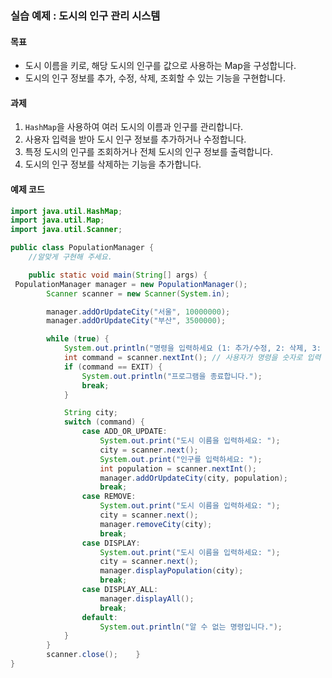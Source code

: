 ### 실습 예제 : 도시의 인구 관리 시스템

#### 목표
- 도시 이름을 키로, 해당 도시의 인구를 값으로 사용하는 Map을 구성합니다.
- 도시의 인구 정보를 추가, 수정, 삭제, 조회할 수 있는 기능을 구현합니다.

#### 과제
1. `HashMap`을 사용하여 여러 도시의 이름과 인구를 관리합니다.
2. 사용자 입력을 받아 도시 인구 정보를 추가하거나 수정합니다.
3. 특정 도시의 인구를 조회하거나 전체 도시의 인구 정보를 출력합니다.
4. 도시의 인구 정보를 삭제하는 기능을 추가합니다.

#### 예제 코드

```java
import java.util.HashMap;
import java.util.Map;
import java.util.Scanner;

public class PopulationManager {
    //알맞게 구현해 주세요.

    public static void main(String[] args) {
 PopulationManager manager = new PopulationManager();
        Scanner scanner = new Scanner(System.in);

        manager.addOrUpdateCity("서울", 10000000);
        manager.addOrUpdateCity("부산", 3500000);

        while (true) {
            System.out.println("명령을 입력하세요 (1: 추가/수정, 2: 삭제, 3: 조회, 4: 전체 조회, 5: 종료): ");
            int command = scanner.nextInt(); // 사용자가 명령을 숫자로 입력
            if (command == EXIT) {
                System.out.println("프로그램을 종료합니다.");
                break;
            }

            String city;
            switch (command) {
                case ADD_OR_UPDATE:
                    System.out.print("도시 이름을 입력하세요: ");
                    city = scanner.next();
                    System.out.print("인구를 입력하세요: ");
                    int population = scanner.nextInt();
                    manager.addOrUpdateCity(city, population);
                    break;
                case REMOVE:
                    System.out.print("도시 이름을 입력하세요: ");
                    city = scanner.next();
                    manager.removeCity(city);
                    break;
                case DISPLAY:
                    System.out.print("도시 이름을 입력하세요: ");
                    city = scanner.next();
                    manager.displayPopulation(city);
                    break;
                case DISPLAY_ALL:
                    manager.displayAll();
                    break;
                default:
                    System.out.println("알 수 없는 명령입니다.");
            }
        }
        scanner.close();    }
}
```